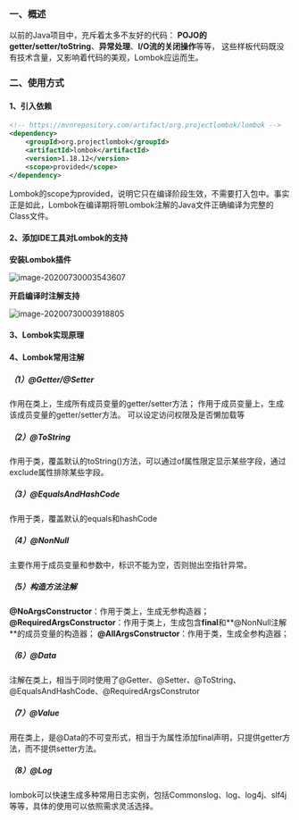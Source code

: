 ### 一、概述

以前的Java项目中，充斥着太多不友好的代码：
**POJO的getter/setter/toString**、**异常处理**、**I/O流的关闭操作**等等，
这些样板代码既没有技术含量，又影响着代码的美观，Lombok应运而生。

### 二、使用方式

#### 1、引入依赖

```xml
<!-- https://mvnrepository.com/artifact/org.projectlombok/lombok -->
<dependency>
    <groupId>org.projectlombok</groupId>
    <artifactId>lombok</artifactId>
    <version>1.18.12</version>
    <scope>provided</scope>
</dependency>
```

Lombok的scope为provided，说明它只在编译阶段生效，不需要打入包中。事实正是如此，Lombok在编译期将带Lombok注解的Java文件正确编译为完整的Class文件。

#### 2、添加IDE工具对Lombok的支持

**安装Lombok插件**

![image-20200730003543607](/Users/xiongxq/我的坚果云/notes/images/image-20200730003543607.png)

**开启编译时注解支持**

![image-20200730003918805](/Users/xiongxq/我的坚果云/notes/images/image-20200730003918805.png)

#### 3、Lombok实现原理



#### 4、Lombok常用注解

##### （1）**@Getter/@Setter**

作用在类上，生成所有成员变量的getter/setter方法；
作用于成员变量上，生成该成员变量的getter/setter方法。
可以设定访问权限及是否懒加载等

##### （2）**@ToString**

作用于类，覆盖默认的toString()方法，可以通过of属性限定显示某些字段，通过exclude属性排除某些字段。

##### （3）**@EqualsAndHashCode**

作用于类，覆盖默认的equals和hashCode

##### （4）**@NonNull**

主要作用于成员变量和参数中，标识不能为空，否则抛出空指针异常。

##### （5）构造方法注解

**@NoArgsConstructor**：作用于类上，生成无参构造器；
**@RequiredArgsConstructor**：作用于类上，生成包含**final**和**@NonNull注解**的成员变量的构造器；
**@AllArgsConstructor**：作用于类，生成全参构造器；

##### （6）**@Data**

注解在类上，相当于同时使用了@Getter、@Setter、@ToString、@EqualsAndHashCode、@RequiredArgsConstrutor

##### （7）**@Value**

用在类上，是@Data的不可变形式，相当于为属性添加final声明，只提供getter方法，而不提供setter方法。

##### （8）**@Log**

lombok可以快速生成多种常用日志实例，包括Commonslog、log、log4j、slf4j等等，具体的使用可以依照需求灵活选择。